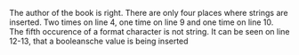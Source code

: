 The author of the book is right. There are only four places where strings are
inserted. Two times on line 4, one time on line 9 and one time on line 10. 
The fifth occurence of a format character is not string. It can be seen on line
12-13, that a booleansche value is being inserted
